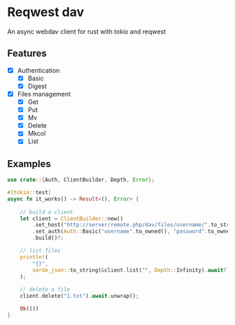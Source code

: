 Reqwest dav
============

An async webdav client for rust with tokio and reqwest

## Features

- [x] Authentication
  - [x] Basic
  - [x] Digest
- [x] Files management
  - [x] Get
  - [x] Put
  - [x] Mv
  - [x] Delete
  - [x] Mkcol
  - [x] List

## Examples

```rust
use crate::{Auth, ClientBuilder, Depth, Error};

#[tokio::test]
async fn it_works() -> Result<(), Error> {
  
    // build a client
    let client = ClientBuilder::new()
        .set_host("http://server/remote.php/dav/files/username/".to_string())
        .set_auth(Auth::Basic("username".to_owned(), "password".to_owned()))
        .build()?;

    // list files
    println!(
        "{}",
        serde_json::to_string(&client.list("", Depth::Infinity).await?).unwrap()
    );
  
    // delete a file
    client.delete("1.txt").await.unwrap();

    Ok(())
}
```

